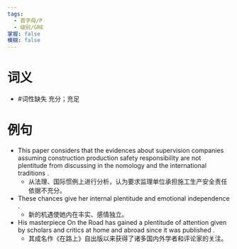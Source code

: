 ```yaml
---
tags:
  - 首字母/P
  - 级别/GRE
掌握: false
模糊: false
---
```

# 词义
- #词性缺失 充分；充足
# 例句
- This paper considers that the evidences about supervision companies assuming construction production safety responsibility are not plentitude from discussing in the nomology and the international traditions .
	- 从法理、国际惯例上进行分析，认为要求监理单位承担施工生产安全责任依据不充分。
- These chances give her internal plentitude and emotional independence .
	- 新的机遇使她内在丰实、感情独立。
- His masterpiece On the Road has gained a plentitude of attention given by scholars and critics at home and abroad since it was published .
	- 其成名作《在路上》自出版以来获得了诸多国内外学者和评论家的关注。
